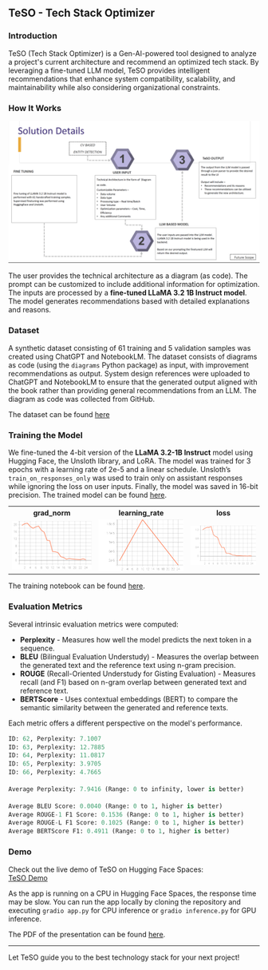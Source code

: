 ## TeSO - Tech Stack Optimizer

### Introduction
TeSO (Tech Stack Optimizer) is a Gen-AI-powered tool designed to analyze a project's current architecture and recommend an optimized tech stack. By leveraging a fine-tuned LLM model, TeSO provides intelligent recommendations that enhance system compatibility, scalability, and maintainability while also considering organizational constraints.

### How It Works
![](./images/TeSo-Workflow.png)

The user provides the technical architecture as a diagram (as code). The prompt can be customized to include additional information for optimization. The inputs are processed by a **fine-tuned LLaMA 3.2 1B Instruct model**. The model generates recommendations based with detailed explanations and reasons.

### Dataset
A synthetic dataset consisting of 61 training and 5 validation samples was created using ChatGPT and NotebookLM. The dataset consists of diagrams as code (using the `diagrams` Python package) as input, with improvement recommendations as output. System design references were uploaded to ChatGPT and NotebookLM to ensure that the generated output aligned with the book rather than providing general recommendations from an LLM. The diagram as code was collected from GitHub.

The dataset can be found [here](https://huggingface.co/datasets/gokul-pv/TeSo-Dataset)

### Training the Model

We fine-tuned the 4-bit version of the **LLaMA 3.2-1B Instruct** model using Hugging Face, the Unsloth library, and LoRA. The model was trained for 3 epochs with a learning rate of 2e-5 and a linear schedule. Unsloth’s `train_on_responses_only` was used to train only on assistant responses while ignoring the loss on user inputs. Finally, the model was saved in 16-bit precision. The trained model can be found [here](https://huggingface.co/gokul-pv/Llama-3.2-1B-Instruct-16bit-TeSO).


<table>
  <tr>
    <th>grad_norm</th>
    <th>learning_rate</th>
    <th>loss</th>
  </tr>
  <tr>
    <td><img src="./images/train_grad_norm.svg" alt="grad_norm" width="300"></td>
    <td><img src="./images/train_learning_rate.svg" alt="learning_rate" width="300"></td>
    <td><img src="./images/train_loss.svg" alt="loss" width="300"></td>
  </tr>
</table>


The training notebook can be found [here](./unsloth-llama.ipynb).

### Evaluation Metrics

Several intrinsic evaluation metrics were computed:

- **Perplexity** - Measures how well the model predicts the next token in a sequence.
- **BLEU** (Bilingual Evaluation Understudy) - Measures the overlap between the generated text and the reference text using n-gram precision. 
- **ROUGE** (Recall-Oriented Understudy for Gisting Evaluation) - Measures recall (and F1) based on n-gram overlap between generated text and reference text.  
- **BERTScore** - Uses contextual embeddings (BERT) to compare the semantic similarity between the generated and reference texts. 

Each metric offers a different perspective on the model's performance.

```python
ID: 62, Perplexity: 7.1007
ID: 63, Perplexity: 12.7885
ID: 64, Perplexity: 11.0817
ID: 65, Perplexity: 3.9705
ID: 66, Perplexity: 4.7665

Average Perplexity: 7.9416 (Range: 0 to infinity, lower is better)

Average BLEU Score: 0.0040 (Range: 0 to 1, higher is better)
Average ROUGE-1 F1 Score: 0.1536 (Range: 0 to 1, higher is better)
Average ROUGE-L F1 Score: 0.1025 (Range: 0 to 1, higher is better)
Average BERTScore F1: 0.4911 (Range: 0 to 1, higher is better)
```

### Demo
Check out the live demo of TeSO on Hugging Face Spaces:  
[TeSO Demo](https://huggingface.co/spaces/gokul-pv/TeSo)

As the app is running on a CPU in Hugging Face Spaces, the response time may be slow. You can run the app locally by cloning the repository and executing `gradio app.py` for CPU inference or `gradio inference.py` for GPU inference.

The PDF of the presentation can be found [here](./TeSo_PPT.pdf).

---

Let TeSO guide you to the best technology stack for your next project!
